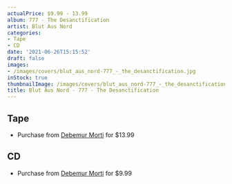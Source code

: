 ```yaml
---
actualPrice: $9.99 - 13.99
album: 777 - The Desanctification
artist: Blut Aus Nord
categories:
- Tape
- CD
date: '2021-06-26T15:15:52'
draft: false
images:
- /images/covers/blut_aus_nord-777_-_the_desanctification.jpg
inStock: true
thumbnailImage: /images/covers/blut_aus_nord-777_-_the_desanctification-thumb.jpg
title: Blut Aus Nord - 777 - The Desanctification
---
```


## Tape
* Purchase from [Debemur Morti](https://debemurmorti.aisamerch.com/item/99605) for $13.99
## CD
* Purchase from [Debemur Morti](https://debemurmorti.aisamerch.com/item/74836) for $9.99
